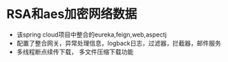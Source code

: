 # RSA和aes加密网络数据

* 该spring cloud项目中整合的eureka,feign,web,aspectj
* 配置了整合网关，异常处理信息，logback日志，过滤器，拦截器，邮件服务
* 多线程断点续传下载， 多文件压缩下载功能



